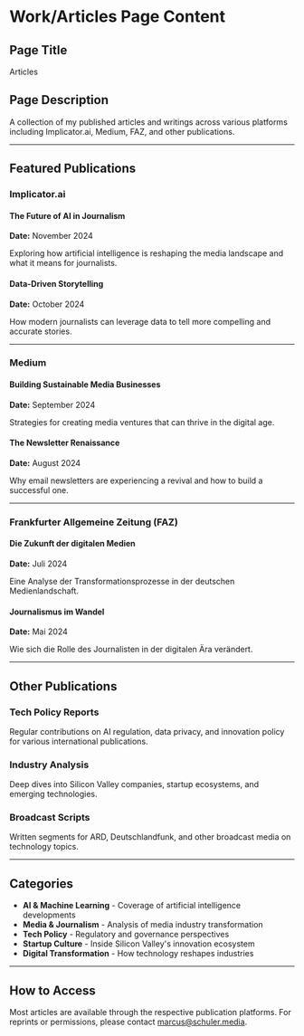 # Work/Articles Page Content

## Page Title
Articles

## Page Description
A collection of my published articles and writings across various platforms including Implicator.ai, Medium, FAZ, and other publications.

---

## Featured Publications

### Implicator.ai

#### The Future of AI in Journalism
**Date:** November 2024

Exploring how artificial intelligence is reshaping the media landscape and what it means for journalists.

#### Data-Driven Storytelling
**Date:** October 2024

How modern journalists can leverage data to tell more compelling and accurate stories.

---

### Medium

#### Building Sustainable Media Businesses
**Date:** September 2024

Strategies for creating media ventures that can thrive in the digital age.

#### The Newsletter Renaissance
**Date:** August 2024

Why email newsletters are experiencing a revival and how to build a successful one.

---

### Frankfurter Allgemeine Zeitung (FAZ)

#### Die Zukunft der digitalen Medien
**Date:** Juli 2024

Eine Analyse der Transformationsprozesse in der deutschen Medienlandschaft.

#### Journalismus im Wandel
**Date:** Mai 2024

Wie sich die Rolle des Journalisten in der digitalen Ära verändert.

---

## Other Publications

### Tech Policy Reports
Regular contributions on AI regulation, data privacy, and innovation policy for various international publications.

### Industry Analysis
Deep dives into Silicon Valley companies, startup ecosystems, and emerging technologies.

### Broadcast Scripts
Written segments for ARD, Deutschlandfunk, and other broadcast media on technology topics.

---

## Categories

- **AI & Machine Learning** - Coverage of artificial intelligence developments
- **Media & Journalism** - Analysis of media industry transformation
- **Tech Policy** - Regulatory and governance perspectives
- **Startup Culture** - Inside Silicon Valley's innovation ecosystem
- **Digital Transformation** - How technology reshapes industries

---

## How to Access

Most articles are available through the respective publication platforms. For reprints or permissions, please contact marcus@schuler.media.